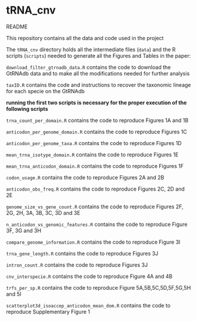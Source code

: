 # tRNA_cnv
 
README

This repository contains all the data and code used in the project

The `tRNA_cnv` directory holds all the intermediate files (`data`) and the R scripts (`scripts`) needed to generate all the Figures and Tables in the paper:

`download_filter_gtrnadb_data.R` contains the code to download the GtRNAdb data and to make all the modifications needed for further analysis

`taxID.R` contains the code and instructions to recover the taxonomic lineage for each specie on the GtRNAdb

**running the first two scripts is necessary for the proper execution of the following scripts**


`trna_count_per_domain.R` contains the code to reproduce Figures 1A and 1B

`anticodon_per_genome_domain.R` contains the code to reproduce Figures 1C

`anticodon_per_genome_taxa.R` contains the code to reproduce Figures 1D

`mean_trna_isotype_domain.R` contains the code to reproduce Figures 1E

`mean_trna_anticodon_domain.R` contains the code to reproduce Figures 1F

`codon_usage.R` contains the code to reproduce Figures 2A and 2B

`anticodon_obs_freq.R` contains the code to reproduce Figures 2C, 2D and 2E

`genome_size_vs_gene_count.R` contains the code to reproduce Figures 2F, 2G, 2H, 3A, 3B, 3C, 3D and 3E

`n_anticodon_vs_genomic_features.R` contains the code to reproduce Figure 3F, 3G and 3H

`compare_genome_information.R` contains the code to reproduce Figure 3I

`trna_gene_length.R` contains the code to reproduce Figures 3J

`intron_count.R` contains the code to reproduce Figures 3J

`cnv_interspecie.R` contains the code to reproduce Figure 4A and 4B

`trfs_per_sp.R` contains the code to reproduce Figure 5A,5B,5C,5D,5F,5G,5H and 5I

`scatterplot3d_isoaccep_anticodon_mean_dom.R` contains the code to reproduce Supplementary Figure 1
